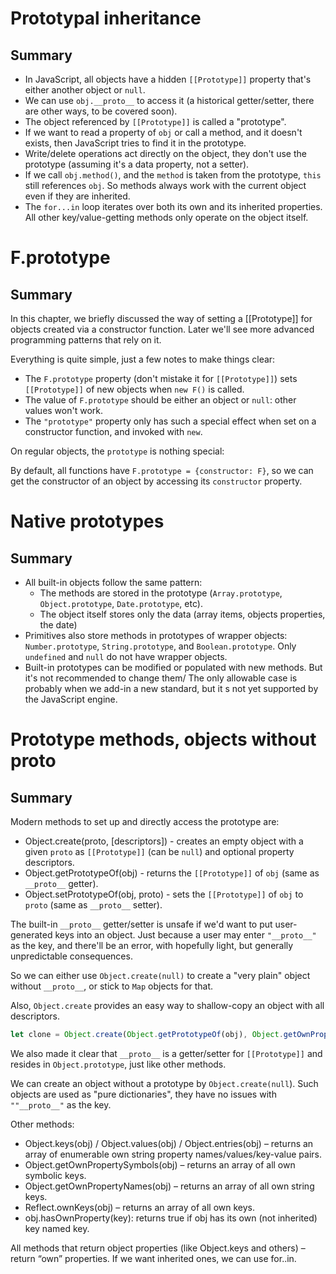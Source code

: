 # Prototypal inheritance

## Summary

- In JavaScript, all objects have a hidden `[[Prototype]]` property that's either another object or `null`.
- We can use `obj.__proto__` to access it (a historical getter/setter, there are other ways, to be covered soon).
- The object referenced by `[[Prototype]]` is called a "prototype".
- If we want to read a property of `obj` or call a method, and it doesn't exists, then JavaScript tries to find it in the prototype.
- Write/delete operations act directly on the object, they don't use the prototype (assuming it's a data property, not a setter).
- If we call `obj.method()`, and the `method` is taken from the prototype, `this` still references `obj`. So methods always work with the current object even if they are inherited.
- The `for...in` loop iterates over both its own and its inherited properties. All other key/value-getting methods only operate on the object itself.

# F.prototype

## Summary

In this chapter, we briefly discussed the way of setting a [[Prototype]] for objects created via a constructor function. Later we'll see more advanced programming patterns that rely on it.

Everything is quite simple, just a few notes to make things clear:

- The `F.prototype` property (don't mistake it for `[[Prototype]]`) sets `[[Prototype]]` of new objects when `new F()` is called.
- The value of `F.prototype` should be either an object or `null`: other values won't work.
- The `"prototype"` property only has such a special effect when set on a constructor function, and invoked with `new`.

On regular objects, the `prototype` is nothing special:

By default, all functions have `F.prototype = {constructor: F}`, so we can get the constructor of an object by accessing its `constructor` property.

# Native prototypes

## Summary

- All built-in objects follow the same pattern:
    - The methods are stored in the prototype (`Array.prototype`, `Object.prototype`, `Date.prototype`, etc).
    - The object itself stores only the data (array items, objects properties, the date)
- Primitives also store methods in prototypes of wrapper objects: `Number.prototype`, `String.prototype`, and `Boolean.prototype`. Only `undefined` and `null` do not have wrapper objects.
- Built-in prototypes can be modified or populated with new methods. But it's not recommended to change them/ The only allowable case is probably when we add-in a new standard, but it
s not yet supported by the JavaScript engine.

# Prototype methods, objects without __proto__

## Summary

Modern methods to set up and directly access the prototype are:

- Object.create(proto, [descriptors]) - creates an empty object with a given `proto` as `[[Prototype]]` (can be `null`) and optional property descriptors.
- Object.getPrototypeOf(obj) - returns the `[[Prototype]]` of `obj` (same as `__proto__` getter).
- Object.setPrototypeOf(obj, proto) - sets the `[[Prototype]]` of `obj` to `proto` (same as `__proto__` setter).

The built-in `__proto__` getter/setter is unsafe if we'd want to put user-generated keys into an object. Just because a user may enter `"__proto__"` as the key, and there'll be an error, with hopefully light, but generally unpredictable consequences.

So we can either use `Object.create(null)` to create a "very plain" object without `__proto__`, or stick to `Map` objects for that.

Also, `Object.create` provides an easy way to shallow-copy an object with all descriptors.

```javascript
let clone = Object.create(Object.getPrototypeOf(obj), Object.getOwnPropertyDescriptors(obj));
```

We also made it clear that `__proto__` is a getter/setter for `[[Prototype]]` and resides in `Object.prototype`, just like other methods.

We can create an object without a prototype by `Object.create(null`). Such objects are used as "pure dictionaries", they have no issues with `""__proto__"` as the key.

Other methods:

- Object.keys(obj) / Object.values(obj) / Object.entries(obj) – returns an array of enumerable own string property names/values/key-value pairs.
- Object.getOwnPropertySymbols(obj) – returns an array of all own symbolic keys.
- Object.getOwnPropertyNames(obj) – returns an array of all own string keys.
- Reflect.ownKeys(obj) – returns an array of all own keys.
- obj.hasOwnProperty(key): returns true if obj has its own (not inherited) key named key.

All methods that return object properties (like Object.keys and others) – return “own” properties. If we want inherited ones, we can use for..in.